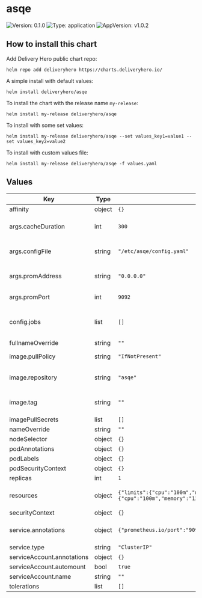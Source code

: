 # asqe

![Version: 0.1.0](https://img.shields.io/badge/Version-0.1.0-informational?style=flat-square) ![Type: application](https://img.shields.io/badge/Type-application-informational?style=flat-square) ![AppVersion: v1.0.2](https://img.shields.io/badge/AppVersion-v1.0.2-informational?style=flat-square)

## How to install this chart

Add Delivery Hero public chart repo:

```console
helm repo add deliveryhero https://charts.deliveryhero.io/
```

A simple install with default values:

```console
helm install deliveryhero/asqe
```

To install the chart with the release name `my-release`:

```console
helm install my-release deliveryhero/asqe
```

To install with some set values:

```console
helm install my-release deliveryhero/asqe --set values_key1=value1 --set values_key2=value2
```

To install with custom values file:

```console
helm install my-release deliveryhero/asqe -f values.yaml
```

## Values

| Key | Type | Default | Description |
|-----|------|---------|-------------|
| affinity | object | `{}` |  |
| args.cacheDuration | int | `300` | Exporter cache duration |
| args.configFile | string | `"/etc/asqe/config.yaml"` | Exporter scrape interval |
| args.promAddress | string | `"0.0.0.0"` | Exporter listen address |
| args.promPort | int | `9092` | Exporter listen port |
| config.jobs | list | `[]` | Exporter aws service quotas config |
| fullnameOverride | string | `""` |  |
| image.pullPolicy | string | `"IfNotPresent"` | The image pull policy |
| image.repository | string | `"asqe"` | The container image to use |
| image.tag | string | `""` | The container image tag |
| imagePullSecrets | list | `[]` |  |
| nameOverride | string | `""` |  |
| nodeSelector | object | `{}` |  |
| podAnnotations | object | `{}` |  |
| podLabels | object | `{}` |  |
| podSecurityContext | object | `{}` |  |
| replicas | int | `1` |  |
| resources | object | `{"limits":{"cpu":"100m","memory":"128Mi"},"requests":{"cpu":"100m","memory":"128Mi"}}` | Exporter resource requirements |
| securityContext | object | `{}` |  |
| service.annotations | object | `{"prometheus.io/port":"9092","prometheus.io/scrape":"true"}` | Exporter service annotations |
| service.type | string | `"ClusterIP"` |  |
| serviceAccount.annotations | object | `{}` |  |
| serviceAccount.automount | bool | `true` |  |
| serviceAccount.name | string | `""` |  |
| tolerations | list | `[]` |  |

